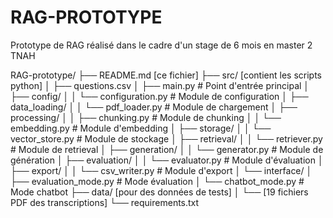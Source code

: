 # RAG-PROTOTYPE
Prototype de RAG réalisé dans le cadre d'un stage de 6 mois en master 2 TNAH

RAG-prototype/
├── README.md [ce fichier]
├── src/ [contient les scripts python]
│   ├── questions.csv
│   ├── main.py                     # Point d'entrée principal
│   ├── config/
│   │   └── configuration.py        # Module de configuration
│   ├── data_loading/
│   │   └── pdf_loader.py           # Module de chargement
│   ├── processing/
│   │   ├── chunking.py             # Module de chunking
│   │   └── embedding.py            # Module d'embedding
│   ├── storage/
│   │   └── vector_store.py         # Module de stockage
│   ├── retrieval/
│   │   └── retriever.py            # Module de retrieval
│   ├── generation/
│   │   └── generator.py            # Module de génération
│   ├── evaluation/
│   │   └── evaluator.py            # Module d'évaluation
│   ├── export/
│   │   └── csv_writer.py           # Module d'export
│   └── interface/
│       ├── evaluation_mode.py      # Mode évaluation
│       └── chatbot_mode.py         # Mode chatbot
├── data/ [pour des données de tests]
│   └── [19 fichiers PDF des transcriptions]
└── requirements.txt
